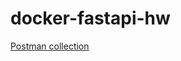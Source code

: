 # docker-fastapi-hw

[Postman collection](https://www.getpostman.com/collections/795a2fcfa3af34468104)
